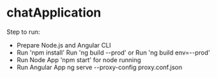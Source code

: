 # chatApplication

Step to run:

* Prepare Node.js and Angular CLI
* Run 'npm install'
 Run 'ng build --prod'
 or 
 Run 'ng build env=--prod'
* Run Node App
'npm start' for node running
* Run Angular App
ng  serve --proxy-config proxy.conf.json 

